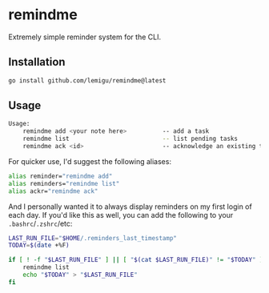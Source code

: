 # remindme
Extremely simple reminder system for the CLI.

## Installation

```bash
go install github.com/lemigu/remindme@latest
```

## Usage

```bash
Usage:
	remindme add <your note here>          -- add a task
	remindme list                          -- list pending tasks
	remindme ack <id>                      -- acknowledge an existing task
```

For quicker use, I'd suggest the following aliases:

```bash
alias reminder="remindme add"
alias reminders="remindme list"
alias ackr="remindme ack"
```

And I personally wanted it to always display reminders on my first login of each day. If you'd like this as well, you can add the following to your `.bashrc`/`.zshrc`/etc:

```bash
LAST_RUN_FILE="$HOME/.reminders_last_timestamp"
TODAY=$(date +%F)

if [ ! -f "$LAST_RUN_FILE" ] || [ "$(cat $LAST_RUN_FILE)" != "$TODAY" ]; then
    remindme list
    echo "$TODAY" > "$LAST_RUN_FILE"
fi
```

